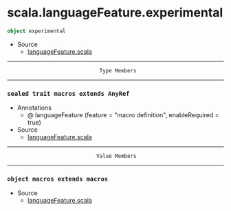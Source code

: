 
#                      scala.languageFeature.experimental                      #

```scala
object experimental
```

* Source
  * [languageFeature.scala](https://github.com/scala/scala/tree/6d09a1ba5f/src/library/scala/languageFeature.scala#L1)


--------------------------------------------------------------------------------
                                  Type Members
--------------------------------------------------------------------------------


### `sealed trait macros extends AnyRef`                                     ###

* Annotations
  * @ languageFeature (feature = "macro definition", enableRequired = true)
* Source
  * [languageFeature.scala](https://github.com/scala/scala/tree/6d09a1ba5f/src/library/scala/languageFeature.scala#L1)


--------------------------------------------------------------------------------
                                 Value Members
--------------------------------------------------------------------------------


### `object macros extends macros`                                           ###

* Source
  * [languageFeature.scala](https://github.com/scala/scala/tree/6d09a1ba5f/src/library/scala/languageFeature.scala#L1)

